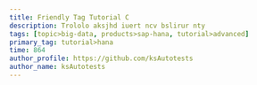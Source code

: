 ```yaml
---
title: Friendly Tag Tutorial C
description: Trololo aksjhd iuert ncv bslirur nty
tags: [topic>big-data, products>sap-hana, tutorial>advanced]
primary_tag: tutorial>hana
time: 864
author_profile: https://github.com/ksAutotests
author_name: ksAutotests
---
```

